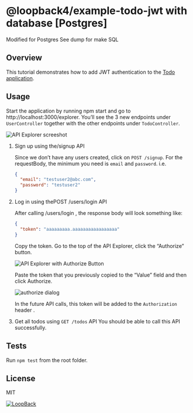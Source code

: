 # @loopback4/example-todo-jwt with database [Postgres]
Modified for Postgres
See dump for make SQL

## Overview

This tutorial demonstrates how to add JWT authentication to the
[Todo application](https://github.com/strongloop/loopback-next/tree/master/examples/todo).

## Usage

Start the application by running npm start and go to
http://localhost:3000/explorer. You’ll see the 3 new endpoints under
`UserController` together with the other endpoints under `TodoController`.

![API Explorer screeshot](https://loopback.io/pages/en/lb4/imgs/auth-tutorial-apiexplorer.png)

1. Sign up using the/signup API

   Since we don’t have any users created, click on `POST /signup`. For the
   requestBody, the minimum you need is `email` and `password`. i.e.

   ```json
   {
     "email": "testuser2@abc.com",
     "password": "testuser2"
   }
   ```

2. Log in using thePOST /users/login API

   After calling /users/login , the response body will look something like:

   ```json
   {
     "token": "aaaaaaaaa.aaaaaaaaaaaaaaaaa"
   }
   ```

   Copy the token. Go to the top of the API Explorer, click the “Authorize”
   button.

   ![API Explorer with Authorize Button](https://loopback.io/pages/en/lb4/imgs/auth-tutorial-auth-button.png)

   Paste the token that you previously copied to the “Value” field and then
   click Authorize.

   ![authorize dialog](https://loopback.io/pages/en/lb4/imgs/auth-tutorial-jwt-token.png)

   In the future API calls, this token will be added to the `Authorization`
   header .

3. Get all todos using `GET /todos` API You should be able to call this API
   successfully.

## Tests

Run `npm test` from the root folder.

## License

MIT

[![LoopBack](<https://github.com/strongloop/loopback-next/raw/master/docs/site/imgs/branding/Powered-by-LoopBack-Badge-(blue)-@2x.png>)](http://loopback.io/)
